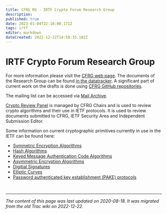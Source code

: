 ```yaml
---
title: CFRG RG - IRTF Crypto Forum Research Group
description: 
published: true
date: 2023-01-04T22:16:00.171Z
tags: irtf
editor: markdown
dateCreated: 2022-12-22T14:58:35.182Z
---
```


# IRTF Crypto Forum Research Group

For more information please visit the [CFRG web page](https://datatracker.ietf.org/rg/cfrg/about/). 
The documents of the Research Group can be found [in the datatracker](https://datatracker.ietf.org/rg/cfrg/documents/).
A significant part of current work on the drafts is done using [CFRG GitHub repositories](https://github.com/cfrg).

The mailing list can be accessed via [Mail Archive](https://mailarchive.ietf.org/arch/browse/cfrg/).

[Crypto Review Panel](/group/cfrg/reviewpanel) is managed by CFRG Chairs and is used to review crypto algorithms and their use in IETF protocols. It is used to review documents submitted to CFRG, IETF Security Area and Independent Submission Editor.

Some information on current cryptographic primitives currently in use in the IETF can be found here: 

* [ Symmetric Encryption Algorithms](/group/cfrg/symenc)
* [ Hash Algorithms](/group/cfrg/hash)
* [ Keyed Message Authentication Code Algorithms ](/group/cfrg/keyedmessage)
* [ Asymmetric Encryption Algorithms ](/group/cfrg/asymetric)
* [ Digitial Signatures ](/group/cfrg/digitalsig)
* [Elliptic Curves](/group/cfrg/ellipticcurve)
* [Password authenticated key establishment (PAKE) protocols](/group/cfrg/pakeprotocols)

&nbsp;
&nbsp;
&nbsp;

---

*The content of this page was last updated on 2020-08-18. It was migrated from the old Trac wiki on 2022-12-22.*
